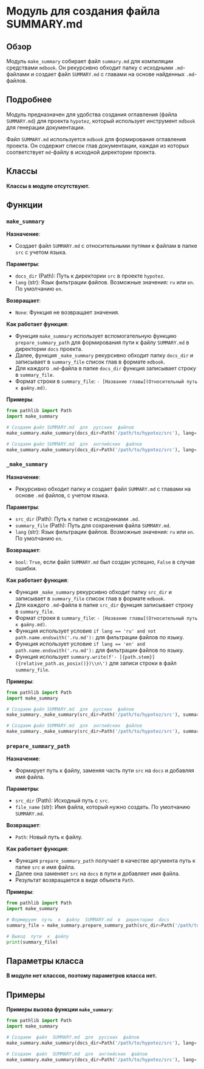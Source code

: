 # Модуль для создания файла SUMMARY.md 

## Обзор

Модуль `make_summary`  собирает файл `summary.md` для компиляции средствами `mdbook`.  Он рекурсивно обходит папку с исходными `.md`-файлами и создает файл `SUMMARY.md` с главами на основе найденных `.md`-файлов.

## Подробнее

Модуль предназначен для удобства создания оглавления (файла `SUMMARY.md`)  для проекта `hypotez`,  который использует инструмент `mdbook` для генерации документации.  

Файл `SUMMARY.md`  используется  `mdbook` для формирования оглавления проекта.  Он содержит  список глав документации,  каждая из которых соответствует  `md`-файлу  в исходной директории проекта.  

## Классы
**Классы в модуле отсутствуют.**

## Функции

### `make_summary`

**Назначение**:
- Создает файл `SUMMARY.md` с  относительными  путями  к  файлам  в  папке `src`  с учетом языка.

**Параметры**:
- `docs_dir` (Path): Путь к  директории `src`  в проекте `hypotez`.
- `lang` (str): Язык фильтрации файлов.  Возможные  значения:  `ru`  или `en`.  По умолчанию  `en`.

**Возвращает**:
- `None`:  Функция  не  возвращает  значения.

**Как работает функция**:
- Функция `make_summary`  использует  вспомогательную  функцию `prepare_summary_path`  для  формирования  пути  к  файлу `SUMMARY.md` в  директории `docs`  проекта.
- Далее,  функция  `_make_summary`  рекурсивно  обходит  папку  `docs_dir`  и  записывает  в  `summary_file`  список  глав  в  формате `mdbook`.
- Для  каждого  `.md`-файла  в  папке  `docs_dir`  функция  записывает  строку  в  `summary_file`.
- Формат  строки  в  `summary_file`: `- [Название главы](Относительный путь к файлу.md)`.

**Примеры**:
```python
from pathlib import Path
import make_summary

# Создаем файл SUMMARY.md  для  русских  файлов
make_summary.make_summary(docs_dir=Path('/path/to/hypotez/src'), lang='ru')

# Создаем файл SUMMARY.md  для  английских  файлов
make_summary.make_summary(docs_dir=Path('/path/to/hypotez/src'), lang='en')

```
### `_make_summary`

**Назначение**:
- Рекурсивно обходит папку и создает файл `SUMMARY.md` с  главами  на  основе  `.md`  файлов,  с учетом языка.

**Параметры**:
- `src_dir` (Path): Путь к  папке  с  исходниками  `.md`.
- `summary_file` (Path): Путь  для  сохранения  файла  `SUMMARY.md`.
- `lang` (str): Язык  фильтрации  файлов.  Возможные  значения:  `ru`  или `en`.  По умолчанию `en`.

**Возвращает**:
- `bool`:  `True`,  если  файл  `SUMMARY.md`  был  создан  успешно,  `False`  в  случае  ошибки.

**Как работает функция**:
- Функция  `_make_summary`  рекурсивно  обходит  папку  `src_dir`  и  записывает  в  `summary_file`  список  глав  в  формате  `mdbook`.
- Для  каждого  `.md`-файла  в  папке  `src_dir`  функция  записывает  строку  в  `summary_file`.
- Формат  строки  в  `summary_file`: `- [Название главы](Относительный путь к файлу.md)`.
- Функция  использует  условие  `if lang == 'ru' and not path.name.endswith('.ru.md'):`  для  фильтрации  файлов  по  языку.
-  Функция  использует  условие  `if lang == 'en' and path.name.endswith('.ru.md'):`  для  фильтрации  файлов  по  языку.
- Функция  использует  `summary.write(f'- [{path.stem}]({relative_path.as_posix()})\\n\')`  для  записи  строки  в  файл  `summary_file`.

**Примеры**:
```python
from pathlib import Path
import make_summary

# Создаем файл SUMMARY.md  для  русских  файлов
make_summary._make_summary(src_dir=Path('/path/to/hypotez/src'), summary_file=Path('/path/to/hypotez/docs/SUMMARY.md'), lang='ru')

# Создаем файл SUMMARY.md  для  английских  файлов
make_summary._make_summary(src_dir=Path('/path/to/hypotez/src'), summary_file=Path('/path/to/hypotez/docs/SUMMARY.md'), lang='en')

```
### `prepare_summary_path`

**Назначение**:
- Формирует  путь  к  файлу,  заменяя  часть  пути  `src`  на  `docs`  и  добавляя  имя  файла.

**Параметры**:
- `src_dir` (Path):  Исходный  путь  с `src`.
- `file_name` (str):  Имя  файла,  который  нужно  создать.  По  умолчанию  `SUMMARY.md`.

**Возвращает**:
- `Path`:  Новый  путь  к  файлу.

**Как работает функция**:
- Функция  `prepare_summary_path`  получает  в  качестве  аргумента  путь  к  папке `src`  и  имя  файла.
- Далее  она  заменяет  `src`  на  `docs`  в  пути  и  добавляет  имя  файла.
-  Результат  возвращается  в  виде  объекта  `Path`.


**Примеры**:
```python
from pathlib import Path
import make_summary

# Формируем  путь  к  файлу  SUMMARY.md  в  директории  docs
summary_file = make_summary.prepare_summary_path(src_dir=Path('/path/to/hypotez/src'), file_name='SUMMARY.md')

# Вывод  пути  к  файлу
print(summary_file)

```

## Параметры класса
**В модуле нет классов, поэтому параметров класса нет.**

## Примеры

**Примеры вызова функции `make_summary`**:
```python
from pathlib import Path
import make_summary

# Создаем  файл  SUMMARY.md  для  русских  файлов
make_summary.make_summary(docs_dir=Path('/path/to/hypotez/src'), lang='ru')

# Создаем  файл  SUMMARY.md  для  английских  файлов
make_summary.make_summary(docs_dir=Path('/path/to/hypotez/src'), lang='en')
```
```markdown